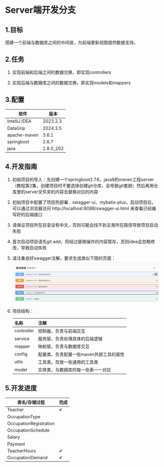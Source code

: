 #   Server端开发分支

## 1.目标

搭建一个前端与数据库之间的中间层，为前端更新视图提供数据支持。

## 2.任务

1. 实现前端和后端之间的数据交换，即实现controllers

2. 实现后端与数据库之间的数据交换，即实现models和mappers

## 3.配置

| 软件          | 版本      |
| ------------- | --------- |
| IntelliJ IDEA | 2023.2.3  |
| DataGrip      | 2024.3.5  |
| apache-maven  | 3.6.1     |
| springboot    | 2.6.7     |
| java          | 1.8.0_202 |

## 4.开发指南

1. 初始项目的导入：先创建一个springboot2.7.6，java8的meven工程server（教程第2集，创建项目时不要选择创建git仓库，会导致git套嵌）然后再用仓库里的server文件夹的内容去替换对应的内容
2. 初始项目中配置了项目热部署、swagger-ui、mybatis-plus，启动项目后，可以通过浏览器访问 http://localhost:8088/swagger-ui.html 来查看已经编写好的后端接口
3. 请保证项目所在目录没有中文，否则可能会找不到主类所在路径导致项目启动失败
4. 首次启动项目请先git add，将经过替换操作的内容暂存，否则idea会忽略修改，导致启动失败
5. 请注重良好swagger注解，要求生成类似下图的页面：
   ![image-20250526212856501](image/swagger.png)

6. 项目结构：

   | 名称       | 注解                                    |
   | ---------- | --------------------------------------- |
   | controller | 控制器，负责与前端交互                  |
   | service    | 服务层，负责处理具体的后端逻辑          |
   | mapper     | 映射层，负责与数据库交互                |
   | config     | 配置类，负责配置一些maven外部工具的属性 |
   | utils      | 工具类，存放一些通用的工具类            |
   | model      | 实体类，与数据库的每一张表一一对应      |

## 5.开发进度

| 表名/存储过程          | 完成 |
| ---------------------- | ---- |
| Teacher                | ✔    |
| OccupationType         |      |
| OccupationRegistration |      |
| OccupationSchedule     |      |
| Salary                 |      |
| Payment                |      |
| TeacherHours           | ✔    |
| OccupationDemand       | ✔    |


